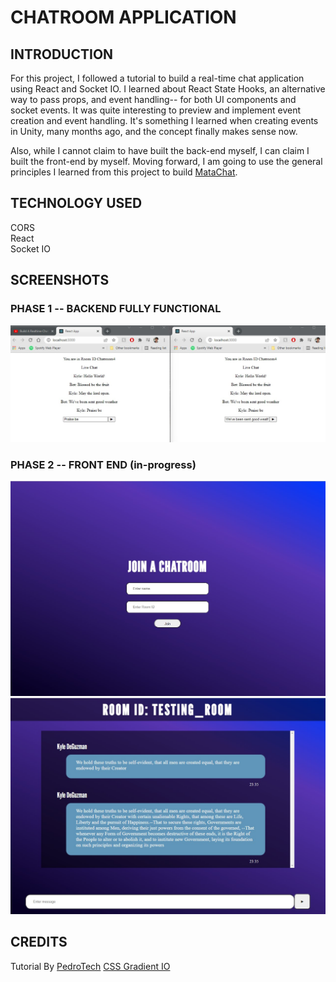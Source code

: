 # CHATROOM APPLICATION
## INTRODUCTION  
For this project, I followed a tutorial to build a real-time chat application using React and Socket IO. I learned about React State Hooks, an alternative way to pass props, and event handling-- for both UI components and socket events. It was quite interesting to preview and implement event creation and event handling. It's something I learned when creating events in Unity, many months ago, and the concept finally makes sense now.

Also, while I cannot claim to have built the back-end myself, I can claim I built the front-end by myself. Moving forward, I am going to use the general principles I learned from this project to build [MataChat](https://github.com/sebastians1994/MataChat).

## TECHNOLOGY USED
CORS  
React   
Socket IO  

## SCREENSHOTS
### PHASE 1 -- BACKEND FULLY FUNCTIONAL
![](https://github.com/kyledeguzmanx/fDev-webApp-Socket/blob/master/Screen1.jpg)
### PHASE 2 -- FRONT END (in-progress)
![](https://github.com/kyledeguzmanx/fDev-webApp-Socket/blob/master/Screen2.jpg)
![](https://github.com/kyledeguzmanx/fDev-webApp-Socket/blob/master/Screen3.jpg)

## CREDITS
Tutorial By [PedroTech](https://www.youtube.com/channel/UC8S4rDRZn6Z_StJ-hh7ph8g)
[CSS Gradient IO](https://cssgradient.io/)